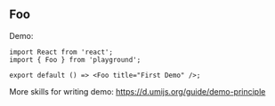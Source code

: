 
## Foo

Demo:

```tsx
import React from 'react';
import { Foo } from 'playground';

export default () => <Foo title="First Demo" />;
```

More skills for writing demo: https://d.umijs.org/guide/demo-principle
